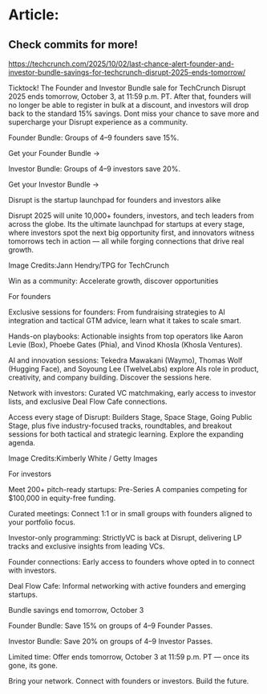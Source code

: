 # Article:

## Check commits for more!
https://techcrunch.com/2025/10/02/last-chance-alert-founder-and-investor-bundle-savings-for-techcrunch-disrupt-2025-ends-tomorrow/

Ticktock! The Founder and Investor Bundle sale for TechCrunch Disrupt 2025 ends tomorrow, October 3, at 11:59 p.m. PT. After that, founders will no longer be able to register in bulk at a discount, and investors will drop back to the standard 15% savings. Dont miss your chance to save more and supercharge your Disrupt experience as a community.

Founder Bundle: Groups of 4–9 founders save 15%.

Get your Founder Bundle →

Investor Bundle: Groups of 4–9 investors save 20%.

Get your Investor Bundle →

Disrupt is the startup launchpad for founders and investors alike

Disrupt 2025 will unite 10,000+ founders, investors, and tech leaders from across the globe. Its the ultimate launchpad for startups at every stage, where investors spot the next big opportunity first, and innovators witness tomorrows tech in action — all while forging connections that drive real growth.

Image Credits:Jann Hendry/TPG for TechCrunch

Win as a community: Accelerate growth, discover opportunities

For founders

Exclusive sessions for founders: From fundraising strategies to AI integration and tactical GTM advice, learn what it takes to scale smart.

Hands-on playbooks: Actionable insights from top operators like Aaron Levie (Box), Phoebe Gates (Phia), and Vinod Khosla (Khosla Ventures).

AI and innovation sessions: Tekedra Mawakani (Waymo), Thomas Wolf (Hugging Face), and Soyoung Lee (TwelveLabs) explore AIs role in product, creativity, and company building. Discover the sessions here.

Network with investors: Curated VC matchmaking, early access to investor lists, and exclusive Deal Flow Cafe connections.

Access every stage of Disrupt: Builders Stage, Space Stage, Going Public Stage, plus five industry-focused tracks, roundtables, and breakout sessions for both tactical and strategic learning. Explore the expanding agenda.

Image Credits:Kimberly White / Getty Images

For investors

Meet 200+ pitch-ready startups: Pre-Series A companies competing for $100,000 in equity-free funding.

Curated meetings: Connect 1:1 or in small groups with founders aligned to your portfolio focus.

Investor-only programming: StrictlyVC is back at Disrupt, delivering LP tracks and exclusive insights from leading VCs.

Founder connections: Early access to founders whove opted in to connect with investors.

Deal Flow Cafe: Informal networking with active founders and emerging startups.

Bundle savings end tomorrow, October 3

Founder Bundle: Save 15% on groups of 4–9 Founder Passes.

Investor Bundle: Save 20% on groups of 4–9 Investor Passes.

Limited time: Offer ends tomorrow, October 3 at 11:59 p.m. PT — once its gone, its gone.

Bring your network. Connect with founders or investors. Build the future.